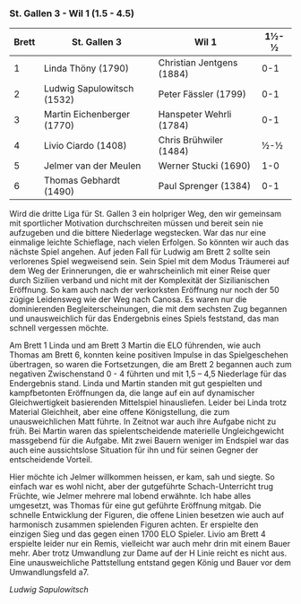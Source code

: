 ### St. Gallen 3 - Wil 1 (1.5 - 4.5)

| Brett | St. Gallen 3               | Wil 1                     | 1½-½ |
|-------|----------------------------|---------------------------|------|
| 1     | Linda Thöny (1790)         | Christian Jentgens (1884) | 0-1  |
| 2     | Ludwig Sapulowitsch (1532) | Peter Fässler (1799)      | 0-1  |
| 3     | Martin Eichenberger (1770) | Hanspeter Wehrli (1784)   | 0-1  |
| 4     | Livio Ciardo (1408)        | Chris Brühwiler (1484)    | ½-½  |
| 5     | Jelmer van der Meulen      | Werner Stucki (1690)      | 1-0  |
| 6     | Thomas Gebhardt (1490)     | Paul Sprenger (1384)      | 0-1  |

Wird die dritte Liga für St. Gallen 3 ein holpriger Weg, den wir gemeinsam mit sportlicher Motivation durchschreiten
müssen und bereit sein nie aufzugeben und die bittere Niederlage wegstecken. War das nur eine einmalige leichte
Schieflage, nach vielen Erfolgen. So könnten wir auch das nächste Spiel angehen. Auf jeden Fall für Ludwig am Brett 2
sollte sein verlorenes Spiel wegweisend sein. Sein Spiel mit dem Modus Träumerei auf dem Weg der Erinnerungen, die er
wahrscheinlich mit einer Reise quer durch Sizilien verband und nicht mit der Komplexität der Sizilianischen Eröffnung.
So kam auch nach der verkorksten Eröffnung nur noch der 50 zügige Leidensweg wie der Weg nach Canosa. Es waren nur die
dominierenden Begleiterscheinungen, die mit dem sechsten Zug begannen und unausweichlich für das Endergebnis eines
Spiels feststand, das man schnell vergessen möchte.

Am Brett 1 Linda und am Brett 3 Martin die ELO führenden, wie auch Thomas am Brett 6, konnten keine positiven Impulse in
das Spielgeschehen übertragen, so waren die Fortsetzungen, die am Brett 2 begannen auch zum negativen Zwischenstand 0 - 4
führten und mit 1,5 – 4,5 Niederlage für das Endergebnis stand. Linda und Martin standen mit gut gespielten und kampfbetonten
Eröffnungen da, die lange auf ein auf dynamischer Gleichwertigkeit basierenden Mittelspiel hinausliefen. Leider bei Linda
trotz Material Gleichheit, aber eine offene Königstellung, die zum unausweichlichen Matt führte. In Zeitnot war auch
ihre Aufgabe nicht zu früh. Bei Martin waren das spielentscheidende materielle Ungleichgewicht massgebend für die
Aufgabe. Mit zwei Bauern weniger im Endspiel war das auch eine aussichtslose Situation für ihn und für seinen Gegner der
entscheidende Vorteil.

Hier möchte ich Jelmer willkommen heissen, er kam, sah und siegte. So einfach war es wohl nicht, aber der gutgeführte
Schach-Unterricht trug Früchte, wie Jelmer mehrere mal lobend erwähnte. Ich habe alles umgesetzt, was Thomas für eine gut
geführte Eröffnung mitgab. Die schnelle Entwicklung der Figuren, die offene Linien besetzen wie auch auf harmonisch
zusammen spielenden Figuren achten. Er erspielte den einzigen Sieg und das gegen einen 1700 ELO Spieler. Livio am Brett
4 erspielte leider nur ein Remis, vielleicht war auch mehr drin mit einem Bauer mehr. Aber trotz Umwandlung zur Dame auf
der H Linie reicht es nicht aus. Eine unausweichliche Pattstellung entstand gegen König und Bauer vor dem
Umwandlungsfeld a7.

_Ludwig Sapulowitsch_
